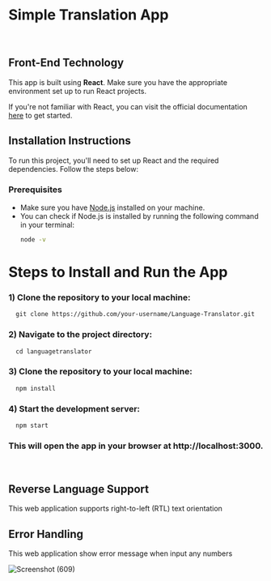 # Simple Translation App
&nbsp;
## Front-End Technology

  This app is built using **React**. Make sure you have the appropriate environment set up to run React projects.
  
  If you're not familiar with React, you can visit the official documentation [here](https://reactjs.org/) to get started.
&nbsp;
## Installation Instructions
To run this project, you'll need to set up React and the required dependencies. Follow the steps below:  
 
### Prerequisites
- Make sure you have [Node.js](https://nodejs.org/) installed on your machine.
- You can check if Node.js is installed by running the following command in your terminal:
  ```bash
  node -v

# Steps to Install and Run the App

### 1) Clone the repository to your local machine:

      git clone https://github.com/your-username/Language-Translator.git

### 2) Navigate to the project directory:

      cd languagetranslator

### 3) Clone the repository to your local machine:

      npm install

### 4) Start the development server:

      npm start

### This will open the app in your browser at http://localhost:3000.
&nbsp;  
## Reverse Language Support  

This web application supports right-to-left (RTL) text orientation
&nbsp;  
## Error Handling
This web application show error message when input any numbers
  
  ![Screenshot (609)](https://github.com/user-attachments/assets/9c87f998-4cc3-4b45-a928-451cae381b33)
